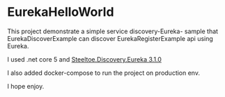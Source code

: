 # EurekaHelloWorld

This project demonstrate a simple service discovery-Eureka- sample that EurekaDiscoverExample can discover EurekaRegisterExample api using Eureka.

I used .net core 5 and [Steeltoe.Discovery.Eureka 3.1.0](https://docs.steeltoe.io/guides/service-discovery/eureka.html?tabs=cli)

I also added docker-compose to run the project on production env.

I hope enjoy.
